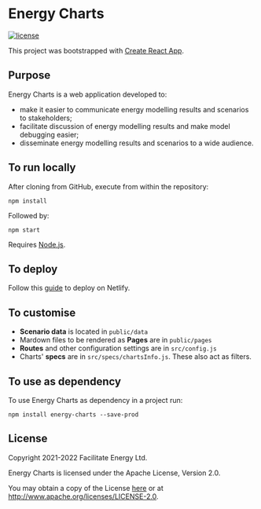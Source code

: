 # Energy Charts

[![license](https://img.shields.io/github/license/facilitate-energy/energy-charts?color=blueviolet)](LICENSE)

This project was bootstrapped with [Create React App](https://github.com/facebook/create-react-app).

## Purpose

Energy Charts is a web application developed to:
- make it easier to communicate energy modelling results and scenarios to stakeholders;
- facilitate discussion of energy modelling results and make model debugging easier;
- disseminate energy modelling results and scenarios to a wide audience.

## To run locally

After cloning from GitHub, execute from within the repository:

`npm install`

Followed by:

`npm start`

Requires [Node.js](https://nodejs.org).

## To deploy

Follow this [guide](https://www.netlify.com/blog/2016/09/29/a-step-by-step-guide-deploying-on-netlify/) to deploy on Netlify.

## To customise

- **Scenario data** is located in `public/data`
- Mardown files to be rendered as **Pages** are in `public/pages`
- **Routes** and other configuration settings are in `src/config.js`
- Charts' **specs** are in `src/specs/chartsInfo.js`. These also act as filters.

## To use as dependency

To use Energy Charts as dependency in a project run:

`npm install energy-charts --save-prod`

## License

Copyright 2021-2022 Facilitate Energy Ltd.

Energy Charts is licensed under the Apache License, Version 2.0.

You may obtain a copy of the License [here](/LICENSE) or at http://www.apache.org/licenses/LICENSE-2.0.

